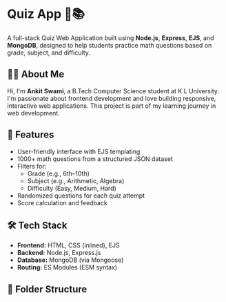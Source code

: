 # Quiz App 🧠📚

A full-stack Quiz Web Application built using **Node.js**, **Express**, **EJS**, and **MongoDB**, designed to help students practice math questions based on grade, subject, and difficulty.

## 👨‍💻 About Me
Hi, I'm **Ankit Swami**, a B.Tech Computer Science student at K L University. I'm passionate about frontend development and love building responsive, interactive web applications. This project is part of my learning journey in web development.

## 🚀 Features
- User-friendly interface with EJS templating
- 1000+ math questions from a structured JSON dataset
- Filters for:
  - Grade (e.g., 6th–10th)
  - Subject (e.g., Arithmetic, Algebra)
  - Difficulty (Easy, Medium, Hard)
- Randomized questions for each quiz attempt
- Score calculation and feedback

## 🛠️ Tech Stack
- **Frontend:** HTML, CSS (inlined), EJS
- **Backend:** Node.js, Express.js
- **Database:** MongoDB (via Mongoose)
- **Routing:** ES Modules (ESM syntax)

## 📁 Folder Structure
